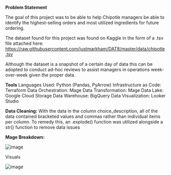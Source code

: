 **Problem Statement**

The goal of this project was to be able to help Chipotle managers be able to identify the highest-selling orders and most utilized ingredients for future ordering.

The dataset found for this project was found on Kaggle in the form of a .tsv file attached here: https://raw.githubusercontent.com/justmarkham/DAT8/master/data/chipotle.tsv

Although the dataset is a snapshot of a certain day of data this can be adopted to conduct ad-hoc reviews to assist managers in operations week-over-week given the proper data.

**Tools**
Languages Used: Python (Pandas, PyArrow)
Infrastructure as Code: Terraform
Data Orchestration: Mage
Data Transformation: Mage
Data Lake: Google Cloud Storage
Data Warehouse: BigQuery
Data Visualization: Looker Studio

**Data Cleaning:**
With the data in the column choice_description, all of the data contained bracketed values and commas rather than individual items per column. To remedy this, an .explode() function was utilized alongside a str() function to remove data issues

**Mage Breakdown:**

![image](https://github.com/micow980/chipotle_project/assets/110073973/8a9c22ea-a8a8-4b59-89ad-7ed7acecfb3a)

Visuals

![image](https://github.com/micow980/chipotle_project/assets/110073973/138db54a-733d-44c3-bb0f-6d83147349af)

